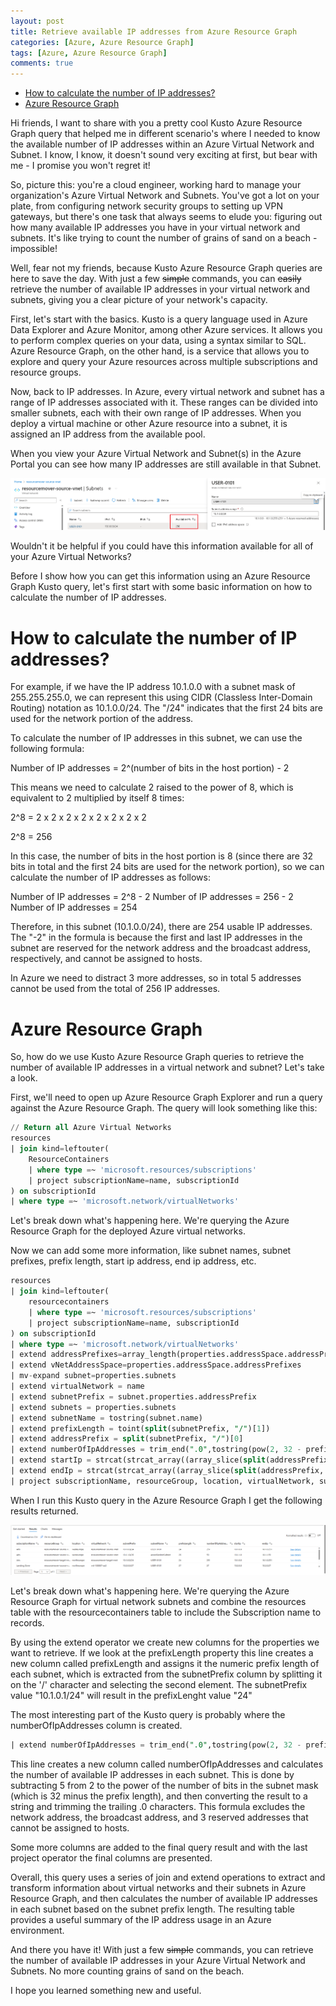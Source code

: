 ```yaml
---
layout: post
title: Retrieve available IP addresses from Azure Resource Graph
categories: [Azure, Azure Resource Graph]
tags: [Azure, Azure Resource Graph]
comments: true
---
```


- [How to calculate the number of IP addresses?](#how-to-calculate-the-number-of-ip-addresses)
- [Azure Resource Graph](#azure-resource-graph)

Hi friends, I want to share with you a pretty cool Kusto Azure Resource Graph query that helped me in different scenario's where I needed to know the available number of IP addresses within an Azure Virtual Network and Subnet. I know, I know, it doesn't sound very exciting at first, but bear with me - I promise you won't regret it!

So, picture this: you're a cloud engineer, working hard to manage your organization's Azure Virtual Network and Subnets. You've got a lot on your plate, from configuring network security groups to setting up VPN gateways, but there's one task that always seems to elude you: figuring out how many available IP addresses you have in your virtual network and subnets. It's like trying to count the number of grains of sand on a beach - impossible!

Well, fear not my friends, because Kusto Azure Resource Graph queries are here to save the day. With just a few ~~simple~~ commands, you can ~~easily~~ retrieve the number of available IP addresses in your virtual network and subnets, giving you a clear picture of your network's capacity.

First, let's start with the basics. Kusto is a query language used in Azure Data Explorer and Azure Monitor, among other Azure services. It allows you to perform complex queries on your data, using a syntax similar to SQL. Azure Resource Graph, on the other hand, is a service that allows you to explore and query your Azure resources across multiple subscriptions and resource groups.

Now, back to IP addresses. In Azure, every virtual network and subnet has a range of IP addresses associated with it. These ranges can be divided into smaller subnets, each with their own range of IP addresses. When you deploy a virtual machine or other Azure resource into a subnet, it is assigned an IP address from the available pool.

When you view your Azure Virtual Network and Subnet(s) in the Azure Portal you can see how many IP addresses are still available in that Subnet.

![Screenshot of Azure Portal showing the number of available IP addresses for a Virtual Network Subnet](/assets/03-29-2023-02.png)

Wouldn't it be helpful if you could have this information available for all of your Azure Virtual Networks?

Before I show how you can get this information using an Azure Resource Graph Kusto query, let's first start with some basic information on how to calculate the number of IP addresses.

# How to calculate the number of IP addresses?

For example, if we have the IP address 10.1.0.0 with a subnet mask of 255.255.255.0, we can represent this using CIDR (Classless Inter-Domain Routing) notation as 10.1.0.0/24. The "/24" indicates that the first 24 bits are used for the network portion of the address.

To calculate the number of IP addresses in this subnet, we can use the following formula:

Number of IP addresses = 2^(number of bits in the host portion) - 2

This means we need to calculate 2 raised to the power of 8, which is equivalent to 2 multiplied by itself 8 times:

2^8 = 2 x 2 x 2 x 2 x 2 x 2 x 2 x 2

2\^8 = 256

In this case, the number of bits in the host portion is 8 (since there are 32 bits in total and the first 24 bits are used for the network portion), so we can calculate the number of IP addresses as follows:

Number of IP addresses = 2^8 - 2
Number of IP addresses = 256 - 2
Number of IP addresses = 254

Therefore, in this subnet (10.1.0.0/24), there are 254 usable IP addresses. The "-2" in the formula is because the first and last IP addresses in the subnet are reserved for the network address and the broadcast address, respectively, and cannot be assigned to hosts.

In Azure we need to distract 3 more addresses, so in total 5 addresses cannot be used from the total of 256 IP addresses. 

# Azure Resource Graph 

So, how do we use Kusto Azure Resource Graph queries to retrieve the number of available IP addresses in a virtual network and subnet? Let's take a look.

First, we'll need to open up Azure Resource Graph Explorer and run a query against the Azure Resource Graph. The query will look something like this:

```sql
// Return all Azure Virtual Networks
resources
| join kind=leftouter(
    ResourceContainers 
    | where type =~ 'microsoft.resources/subscriptions' 
    | project subscriptionName=name, subscriptionId
) on subscriptionId
| where type =~ 'microsoft.network/virtualNetworks'
```
Let's break down what's happening here. We're querying the Azure Resource Graph for the deployed Azure virtual networks.

Now we can add some more information, like subnet names, subnet prefixes, prefix length, start ip address, end ip address, etc.

```sql
resources
| join kind=leftouter(
    resourcecontainers 
    | where type =~ 'microsoft.resources/subscriptions' 
    | project subscriptionName=name, subscriptionId
) on subscriptionId
| where type =~ 'microsoft.network/virtualNetworks'
| extend addressPrefixes=array_length(properties.addressSpace.addressPrefixes)
| extend vNetAddressSpace=properties.addressSpace.addressPrefixes
| mv-expand subnet=properties.subnets
| extend virtualNetwork = name
| extend subnetPrefix = subnet.properties.addressPrefix
| extend subnets = properties.subnets
| extend subnetName = tostring(subnet.name)
| extend prefixLength = toint(split(subnetPrefix, "/")[1])
| extend addressPrefix = split(subnetPrefix, "/")[0]
| extend numberOfIpAddresses = trim_end(".0",tostring(pow(2, 32 - prefixLength) - 5))
| extend startIp = strcat(strcat_array((array_slice(split(addressPrefix, '.'), 0, 2)),"."), ".", tostring(0))
| extend endIp = strcat(strcat_array((array_slice(split(addressPrefix, '.'), 0, 2)),"."), ".", trim_end(".0",tostring(pow(2, 32 - prefixLength) - 5))) 
| project subscriptionName, resourceGroup, location, virtualNetwork, subnetPrefix, subnetName, prefixLength, numberOfIpAddresses, startIp, endIp
```

When I run this Kusto query in the Azure Resource Graph I get the following results returned.

![Azure Resource Graph results in the Azure Portal](/assets/03-29-2023-01.png)

Let's break down what's happening here. We're querying the Azure Resource Graph for virtual network subnets and combine the resources table with the resourcecontainers table to include the Subscription name to records.

By using the extend operator we create new columns for the properties we want to retrieve. If we look at the prefixLength property this line creates a new column called prefixLength and assigns it the numeric prefix length of each subnet, which is extracted from the subnetPrefix column by splitting it on the '/' character and selecting the second element. The subnetPrefix value "10.1.0.1/24" will result in the prefixLenght value "24"

The most interesting part of the Kusto query is probably where the numberOfIpAddresses column is created. 

```sql
| extend numberOfIpAddresses = trim_end(".0",tostring(pow(2, 32 - prefixLength) - 5))
```

This line creates a new column called numberOfIpAddresses and calculates the number of available IP addresses in each subnet. This is done by subtracting 5 from 2 to the power of the number of bits in the subnet mask (which is 32 minus the prefix length), and then converting the result to a string and trimming the trailing .0 characters. This formula excludes the network address, the broadcast address, and 3 reserved addresses that cannot be assigned to hosts.

Some more columns are added to the final query result and with the last project operator the final columns are presented.

Overall, this query uses a series of join and extend operations to extract and transform information about virtual networks and their subnets in Azure Resource Graph, and then calculates the number of available IP addresses in each subnet based on the subnet prefix length. The resulting table provides a useful summary of the IP address usage in an Azure environment.

And there you have it! With just a few ~~simple~~ commands, you can retrieve the number of available IP addresses in your Azure Virtual Network and Subnets. No more counting grains of sand on the beach.

I hope you learned something new and useful.

